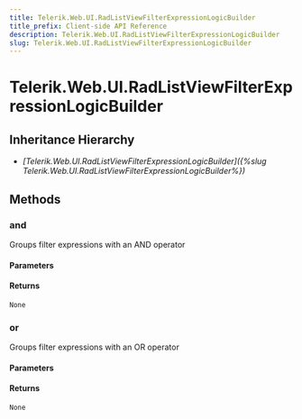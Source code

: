 ```yaml
---
title: Telerik.Web.UI.RadListViewFilterExpressionLogicBuilder
title_prefix: Client-side API Reference
description: Telerik.Web.UI.RadListViewFilterExpressionLogicBuilder
slug: Telerik.Web.UI.RadListViewFilterExpressionLogicBuilder
---
```


# Telerik.Web.UI.RadListViewFilterExpressionLogicBuilder  

## Inheritance Hierarchy

* *[Telerik.Web.UI.RadListViewFilterExpressionLogicBuilder]({%slug Telerik.Web.UI.RadListViewFilterExpressionLogicBuilder%})*


## Methods

###  and

Groups filter expressions with an AND operator

#### Parameters

#### Returns

`None` 

### or

Groups filter expressions with an OR operator

#### Parameters

#### Returns

`None` 



